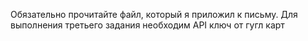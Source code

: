 Обязательно прочитайте файл, который я приложил к письму. Для выполнения третьего задания необходим API ключ от гугл карт